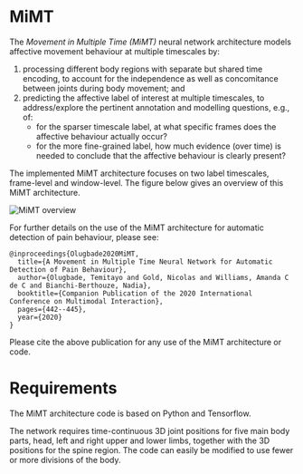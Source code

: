 # MiMT

The *Movement in Multiple Time (MiMT)* neural network architecture models affective movement behaviour at multiple timescales by:
1. processing different body regions with separate but shared time encoding, to account for the independence as well as concomitance between joints during body movement; and
2. predicting the affective label of interest at multiple timescales, to address/explore the pertinent annotation and modelling questions, e.g., of: 
   * for the sparser timescale label, at what specific frames does the affective behaviour actually occur? 
   * for the more fine-grained label, how much evidence (over time) is needed to conclude that the affective behaviour is clearly present? 
		
		
The implemented MiMT architecture focuses on two label timescales, frame-level and window-level. The figure below gives an overview of this MiMT architecture.

![MiMT overview](https://user-images.githubusercontent.com/27019825/148803506-d30b59b7-9f45-4778-acc0-a3019fe09e30.png)

For further details on the use of the MiMT architecture for automatic detection of pain behaviour, please see:

```
@inproceedings{Olugbade2020MiMT,
  title={A Movement in Multiple Time Neural Network for Automatic Detection of Pain Behaviour},
  author={Olugbade, Temitayo and Gold, Nicolas and Williams, Amanda C de C and Bianchi-Berthouze, Nadia},
  booktitle={Companion Publication of the 2020 International Conference on Multimodal Interaction},
  pages={442--445},
  year={2020}
}
```

Please cite the above publication for any use of the MiMT architecture or code.


# Requirements
The MiMT architecture code is based on Python and Tensorflow. 

The network requires time-continuous 3D joint positions for five main body parts, head, left and right upper and lower limbs, together with the 3D positions for the spine region. The code can easily be modified to use fewer or more divisions of the body.
